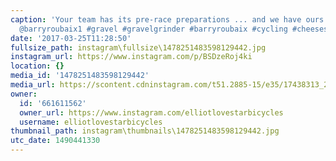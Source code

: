 ```yaml
---
caption: 'Your team has its pre-race preparations ... and we have ours. #lovestarraceclub
  @barryroubaix1 #gravel #gravelgrinder #barryroubaix #cycling #cheesesteaktornado'
date: '2017-03-25T11:28:50'
fullsize_path: instagram\fullsize\1478251483598129442.jpg
instagram_url: https://www.instagram.com/p/BSDzeRoj4ki
location: {}
media_id: '1478251483598129442'
media_url: https://scontent.cdninstagram.com/t51.2885-15/e35/17438313_218848941924861_8677448815558524928_n.jpg
owner:
  id: '661611562'
  owner_url: https://www.instagram.com/elliotlovestarbicycles
  username: elliotlovestarbicycles
thumbnail_path: instagram\thumbnails\1478251483598129442.jpg
utc_date: 1490441330
---
```

